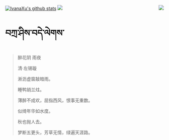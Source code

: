 [![IvanaXu's github stats](https://github-readme-stats.vercel.app/api?username=IvanaXu&show_icons=true&theme=vue-dark)](https://github.com/anuraghazra/github-readme-stats)
<img align="right" src="https://github-readme-stats.vercel.app/api/top-langs/?username=IvanaXu&langs_count=7&theme=graywhite" />
<img src="https://github-readme-stats.vercel.app/api/wakatime?username=IvanaXu&layout=compact&langs_count=6&theme=vue-dark&&custom_title=Programming Times(Jul 29 2021-)" />
# བཀྲ་ཤིས་བདེ་ལེགས་
> 醉花阴 雨夜
>
> 清·左锡璇
>
> 淅沥虚窗敲暗雨。
> 
> 睡鸭销兰炷。
> 
> 薄醉不成欢，屈指西风，恨事无重数。
> 
> 似绮年华如水度。
> 
> 秋也抛人去。
> 
> 梦断五更头，芳草无情，绿遍天涯路。